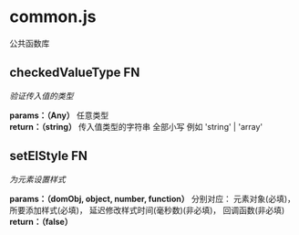 # common.js

公共函数库

## checkedValueType FN

*验证传入值的类型*

**params：（Any）** 任意类型  
**return：（string）** 传入值类型的字符串  全部小写 例如 'string' | 'array'   

## setElStyle FN

*为元素设置样式*

**params：（domObj, object, number, function）** 分别对应： 元素对象(必填)， 所要添加样式(必填)， 延迟修改样式时间(毫秒数)(非必填)， 回调函数(非必填)
**return：（false）**


